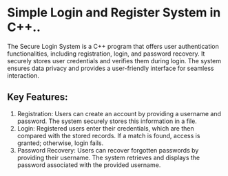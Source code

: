 <!DOCTYPE html>
<html lang="en">
<head>
  <meta charset="UTF-8">
  <meta name="viewport" content="width=device-width, initial-scale=1.0">
</head>
<body>
  <h1>Simple Login and Register System in C++..</h1>
  <p>The Secure Login System is a C++ program that offers user authentication functionalities, including registration, login, and password recovery. It securely stores user credentials and verifies them during login. The system ensures data privacy and provides a user-friendly interface for seamless interaction.
</p>

  <h2>Key Features:</h2>
  <ol>
  <li>Registration: Users can create an account by providing a username and password. The system securely stores this information in a file.</li>
  <li>Login: Registered users enter their credentials, which are then compared with the stored records. If a match is found, access is granted; otherwise, login fails.</li>
  <li>Password Recovery: Users can recover forgotten passwords by providing their username. The system retrieves and displays the password associated with the provided username.</li>
